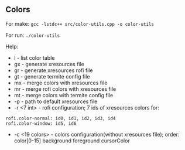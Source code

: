 ## Colors

For make:
```gcc -lstdc++ src/color-utils.cpp -o color-utils```

For run:
```./color-utils```

Help:
+ l - list color table
+ gx <path> - generate xresources file
+ gr <path> - generate xresources rofi file
+ gt <path> - generate termite config file
+ mx <path> - merge colors with xresources file
+ mr <path> - merge rofi colors with xresources file
+ mt <path> - merge colors with termite config file
+ -p <path> - path to default xresources file
+ -r <7 int> - rofi configuration; 7 ids of xresources colors for:
```
rofi.color-normal: id0, id1, id2, id3, id4
rofi.color-window: id5, id6
```
+ -c <19 colors> - colors configuration(without xresources file); order: color[0-15] background foreground cursorColor
